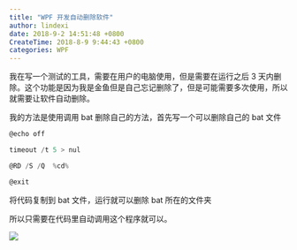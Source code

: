 ```yaml
---
title: "WPF 开发自动删除软件"
author: lindexi
date: 2018-9-2 14:51:48 +0800
CreateTime: 2018-8-9 9:44:43 +0800
categories: WPF
---
```


我在写一个测试的工具，需要在用户的电脑使用，但是需要在运行之后 3 天内删除。这个功能是因为我是金鱼但是自己忘记删除了，但是可能需要多次使用，所以就需要让软件自动删除。

<!--more-->


<!-- csdn -->

我的方法是使用调用 bat 删除自己的方法，首先写一个可以删除自己的 bat 文件

```csharp
@echo off

timeout /t 5 > nul

@RD /S /Q  %cd%

@exit
```

将代码复制到 bat 文件，运行就可以删除 bat 所在的文件夹

所以只需要在代码里自动调用这个程序就可以。

![](https://i.loli.net/2018/09/02/5b8b8881f1a33.jpg)

